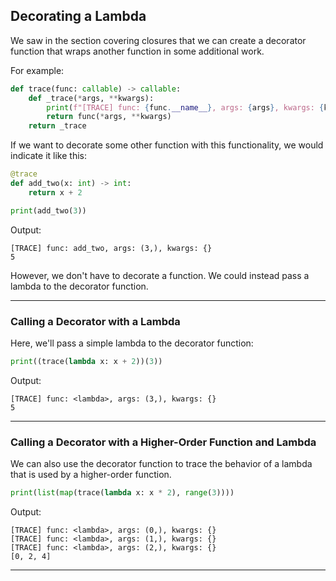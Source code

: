 ## Decorating a Lambda

We saw in the section covering closures that we can create a decorator
function that wraps another function in some additional work.

For example:

```python
def trace(func: callable) -> callable:
    def _trace(*args, **kwargs):
        print(f"[TRACE] func: {func.__name__}, args: {args}, kwargs: {kwargs}")
        return func(*args, **kwargs)
    return _trace
```

If we want to decorate some other function with this functionality, we
would indicate it like this:

```python
@trace
def add_two(x: int) -> int:
    return x + 2

print(add_two(3))
```

Output:

```
[TRACE] func: add_two, args: (3,), kwargs: {}
5
```

However, we don't have to decorate a function. We could instead pass a
lambda to the decorator function.

---

### Calling a Decorator with a Lambda

Here, we'll pass a simple lambda to the decorator function:

```python
print((trace(lambda x: x + 2))(3))
```

Output:

```
[TRACE] func: <lambda>, args: (3,), kwargs: {}
5
```

---
### Calling a Decorator with a Higher-Order Function and Lambda

We can also use the decorator function to trace the behavior of a lambda 
that is used by a higher-order function.

```python
print(list(map(trace(lambda x: x * 2), range(3))))
```

Output:

```
[TRACE] func: <lambda>, args: (0,), kwargs: {}
[TRACE] func: <lambda>, args: (1,), kwargs: {}
[TRACE] func: <lambda>, args: (2,), kwargs: {}
[0, 2, 4]
```

---
